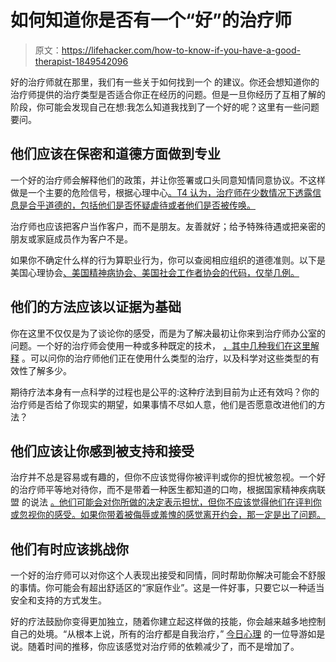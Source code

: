 # 如何知道你是否有一个“好”的治疗师

> 原文：<https://lifehacker.com/how-to-know-if-you-have-a-good-therapist-1849542096>

好的治疗师就在那里，我们有一些关于如何找到一个 的建议。你还会想知道你的治疗师提供的治疗类型是否适合你正在经历的问题。但是一旦你经历了互相了解的阶段，你可能会发现自己在想:我怎么知道我找到了一个好的呢？这里有一些问题要问。



## 他们应该在保密和道德方面做到专业

一个好的治疗师会解释他们的政策，并让你签署或口头同意知情同意协议。不这样做是一个主要的危险信号，根据心理中心[。T4 认为，治疗师在少数情况下透露信息是合乎道德的，包括他们是否怀疑虐待或者他们是否被传唤。](https://psychcentral.com/lib/red-flags-a-clinician-isnt-right-for-you#red-flags)

治疗师也应该把客户当作客户，而不是朋友。友善就好；给予特殊待遇或把亲密的朋友或家庭成员作为客户不是。

如果你不确定什么样的行为算职业行为，你可以查阅相应组织的道德准则。以下是美国心理协会[、美国精神病协会](https://www.apa.org/ethics/code/index)[、美国社会工作者协会](https://www.psychiatry.org/psychiatrists/practice/ethics)[的代码，仅举几例。](https://www.socialworkers.org/About/Ethics/Code-of-Ethics/Code-of-Ethics-English)

## 他们的方法应该以证据为基础

你在这里不仅仅是为了谈论你的感受，而是为了解决最初让你来到治疗师办公室的问题。一个好的治疗师会使用一种或多种既定的技术， [，其中几种我们在这里解释](https://lifehacker.com/the-different-types-of-therapy-and-how-they-work-1847279080) 。可以问你的治疗师他们正在使用什么类型的治疗，以及科学对这些类型的有效性了解多少。

期待疗法本身有一点科学的过程也是公平的:这种疗法到目前为止还有效吗？你的治疗师是否给了你现实的期望，如果事情不尽如人意，他们是否愿意改进他们的方法？

## **他们应该让你感到被支持和接受**

治疗并不总是容易或有趣的，但你不应该觉得你被评判或你的担忧被忽视。一个好的治疗师平等地对待你，而不是带着一种医生都知道的口吻，根据国家精神疾病联盟 的说法 [。他们可能会对你所做的决定表示担忧，但你不应该觉得他们在评判你或忽视你的感受。如果你带着被侮辱或羞愧的感觉离开约会，那一定是出了问题。](https://www.nami.org/Blogs/NAMI-Blog/February-2018/How-Do-I-Know-if-My-Therapist-is-Effective)

## **他们有时应该挑战你**

一个好的治疗师可以对你这个人表现出接受和同情，同时帮助你解决可能会不舒服的事情。你可能会有超出舒适区的“家庭作业”。这是一件好事，只要它以一种适当安全和支持的方式发生。

好的疗法鼓励你变得更加独立，随着你建立起这样做的技能，你会越来越多地控制自己的处境。“从根本上说，所有的治疗都是自我治疗，” [今日心理](https://www.psychologytoday.com/us/blog/insight-therapy/201603/10-ways-spot-good-therapist) 的一位导游如是说。随着时间的推移，你应该感觉对治疗师的依赖减少了，而不是增加了。